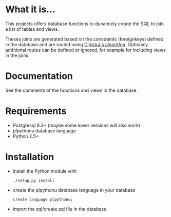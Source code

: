 What it is...
=============

This projects offers database functions to dynamicly create
the SQL to join a list of tables and views.

Theses joins are generated based on the constraints (foreignkeys)
defined in the database and are routed using [Dijkstra's algorithm](http://en.wikipedia.org/wiki/Dijkstra's_algorithm).
Optionaly additional routes can be defined or ignored, for example
for including views in the joins.


Documentation
=============

See the comments of the functions and views in the 
database.


Requirements
============

* Postgresql 8.3+ (maybe some lower versions will also work)
* plpythonu database language
* Python 2.5+


Installation
============

* install the Python module with

  ``./setup.py install``

* create the plpythonu database language in your database

  ``create language plpythonu;``

* import the sql/create.sql file in the database
